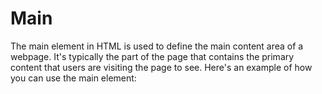 # Main

The main element in HTML is used to define the main content area of a webpage. It's typically the part of the page that contains the primary content that users are visiting the page to see. Here's an example of how you can use the main element:
